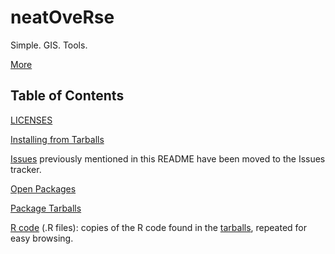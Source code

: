# neatOveRse

Simple. GIS. Tools.

[More](https://github.com/dmparrishphd/neatOveRse/blob/master/Files/1/0/neatOveRse.md)

## Table of Contents
[LICENSES](https://github.com/dmparrishphd/neatOveRse/blob/master/Files/0/LICENSES.md)

[Installing from Tarballs](https://github.com/dmparrishphd/neatOveRse/blob/master/Files/1/0/INSTALL.md)

[Issues](https://github.com/dmparrishphd/neatOveRse/issues) previously mentioned in this README have been moved to the Issues tracker.

[Open Packages](https://github.com/dmparrishphd/neatOveRse/blob/master/Files/2/0/indexOpenPkgs.md)

[Package Tarballs](https://github.com/dmparrishphd/neatOveRse/tree/master/Files/1/0)

[R code](https://github.com/dmparrishphd/neatOveRse/tree/master/Files/0) (.R files):
copies of the R code found in the
[tarballs](https://github.com/dmparrishphd/neatOveRse/tree/master/Files/1/0),
repeated for easy browsing.
